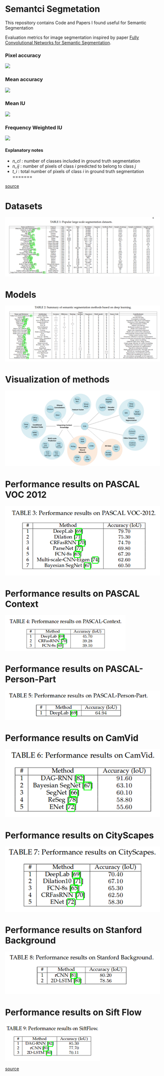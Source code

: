 # Semantci Segmetation
This repository contains Code and Papers I found useful for Semantic Segmentation

Evaluation metrics for image segmentation inspired by paper [Fully Convolutional Networks for Semantic Segmentation](http://arxiv.org/abs/1411.4038).

### Pixel accuracy
<img src="http://i.imgur.com/dJTYzEu.png?1" />

### Mean accuracy
<img src="http://i.imgur.com/Ldz3wXu.png?1" />

### Mean IU
<img src="http://i.imgur.com/nOvJZXw.png?1" />

### Frequency Weighted IU
<img src="http://i.imgur.com/wx9YnI5.png?1" />

#### Explanatory notes
* *n_cl* : number of classes included in ground truth segmentation
* *n_ij* : number of pixels of class *i* predicted to belong to class *j*
* *t_i*  : total number of pixels of class *i* in ground truth segmentation
=======

[source](https://www.google.co.in/url?sa=t&rct=j&q=&esrc=s&source=web&cd=1&cad=rja&uact=8&ved=0ahUKEwjt77bNsunXAhXEsI8KHaxuAdEQFggtMAA&url=https%3A%2F%2Fgithub.com%2Fmartinkersner%2Fpy_img_seg_eval&usg=AOvVaw11tZADdItdLzahmUs16UFU)

# Datasets
![Datsets](Images/Datasets.png)

# Models
![Models](Images/Models.png)

# Visualization of methods
![Visualization](Images/Visualization.png)

# Performance results on PASCAL VOC 2012
![](Images/PASCAL_VOC12.png)

# Performance results on PASCAL Context
![](Images/PASCAL_CONTEXT.png)

# Performance results on PASCAL-Person-Part
![](Images/PASCAL_PERSON_PART.png)

# Performance results on CamVid
![](Images/CamVid.png)

# Performance results on CityScapes
![](Images/CityScapes.png)

# Performance results on Stanford Background
![](Images/Stanford.png)

# Performance results on Sift Flow
![](Images/SiftFlow.png)

[source](https://arxiv.org/pdf/1704.06857.pdf)
